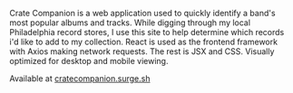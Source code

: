 Crate Companion is a web application used to quickly identify a band's most popular albums and tracks. While digging through my local Philadelphia record stores, I use this site to help determine which records i'd like to add to my collection. React is used as the frontend framework with Axios making network requests. The rest is JSX and CSS. Visually optimized for desktop and mobile viewing.

Available at [cratecompanion.surge.sh](cratecompanion.surge.sh)
